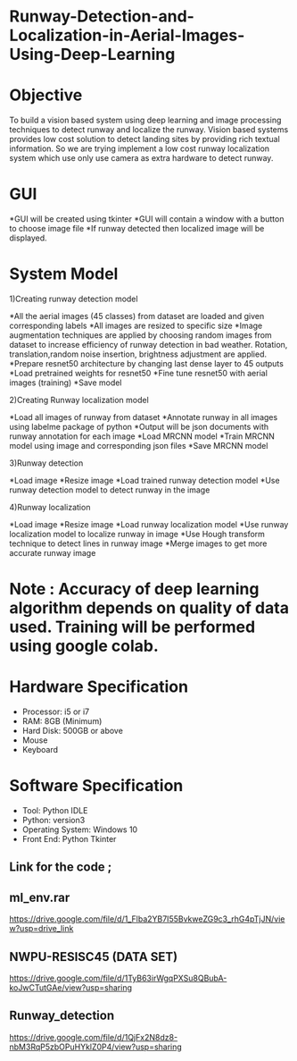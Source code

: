 # Runway-Detection-and-Localization-in-Aerial-Images-Using-Deep-Learning

# Objective

To build a vision based system using deep learning and image processing techniques to detect runway and localize the runway. Vision based systems provides low cost solution to detect landing sites by providing rich textual information. So we are trying implement a low cost runway localization system which use only use camera as extra hardware to detect runway.

# GUI

*GUI will be created using tkinter
*GUI will contain a window with a button to choose image file
*If runway detected then localized image will be displayed.


# System Model

1)Creating runway detection model

*All the aerial images (45 classes) from dataset are loaded and given corresponding labels
*All images are resized to specific size
*Image augmentation techniques are applied by choosing random images from dataset to increase efficiency of runway detection in bad weather. Rotation, translation,random noise insertion, brightness adjustment are applied.
*Prepare resnet50 architecture by changing last dense layer to 45 outputs
*Load pretrained weights for resnet50
*Fine tune resnet50 with aerial images (training)
*Save model

2)Creating Runway localization model

*Load all images of runway from dataset
*Annotate runway in all images using labelme package of python
*Output will be json documents with runway annotation for each image
*Load MRCNN model
*Train MRCNN model using image and corresponding json files
*Save MRCNN model

3)Runway detection

*Load image
*Resize image
*Load trained runway detection model
*Use runway detection model to detect runway in the image

4)Runway localization

*Load image
*Resize image
*Load runway localization model
*Use runway localization model to localize runway in image
*Use Hough transform technique to detect lines in runway image
*Merge images to get more accurate runway image
  

# Note : Accuracy of deep learning algorithm depends on quality of data used. Training will be performed using google colab.


# Hardware Specification
*	Processor: i5 or i7
*	RAM: 8GB (Minimum)
*	Hard Disk: 500GB or above
*	Mouse
*	Keyboard

# Software Specification
*	Tool: Python IDLE
*	Python: version3
*	Operating System: Windows 10
*	Front End: Python Tkinter




## Link for the code ; ##

## ml_env.rar ##
https://drive.google.com/file/d/1_Flba2YB7I55BvkweZG9c3_rhG4pTjJN/view?usp=drive_link

## NWPU-RESISC45 (DATA SET) ##
https://drive.google.com/file/d/1TyB63irWgqPXSu8QBubA-koJwCTutGAe/view?usp=sharing

## Runway_detection ##
https://drive.google.com/file/d/1QjFx2N8dz8-nbM3RqP5zbOPuHYklZ0P4/view?usp=sharing
